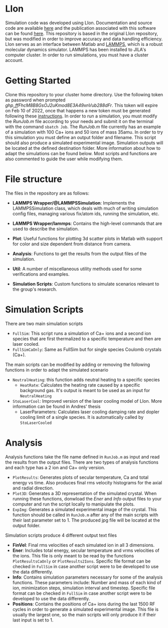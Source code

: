 # LIon
Simulation code was developed using LIon. Documentation and source code are available [here](bitbucket.org/footgroup/lion.git) and the publication associated with this software can be found [here](https://arxiv.org/abs/1907.10514). This repository is based in the original LIon repository, but was modified in order to improve accuracy and data handling efficiency. LIon serves as an interface between Matlab and [LAMMPS](https://www.lammps.org/), which is a robust molecular dynamics simulator. LAMMPS has been installed to JILA's computer cluster. In order to run simulations, you must have a cluster account.

# Getting Started
Clone this repository to your cluster home directory. Use the following token as password when prompted *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*. This token will expire on Feb 10 of 2022, once that happens a new token must be generated following these [instructions](https://docs.github.com/en/authentication/keeping-your-account-and-data-secure/creating-a-personal-access-token). In order to run a simulation, you must modify the *RunJob.m* file according to your needs and submit it on the terminal with the command 
```sbatch Job```.
The *RunJob.m* file currently has an example of a simulation with 100 Ca+ ions and 50 ions of mass 35amu. In order to try this simulation you must define an output folder and filename. This script should also produce a simulated experimental image.
Simulation outputs will be located at the defined destination folder. More information about how to adapt the simulations can be found below. Most scripts and functions are also commented to guide the user while modifying them.


# File structure
The files in the repository are as follows:

* **LAMMPS Wrapper/@LAMMPSSimulation**: Implements the LAMMPSSimulation class, which deals with much of writing simulation config files, managing various fix/atom ids, running the simulation, etc.

* **LAMMPS Wrapper/lammps**: Contains the high-level commands that are used to describe the simulation.

* **Plot**: Useful functions for plotting 3d scatter plots in Matlab with support for color and size dependent from distance from camera.

* **Analysis**: Functions to get the results from the output files of the simulation.

* **Util**: A number of miscellaneous utility methods used for some verifications and examples.

* **Simulation Scripts**: Custom functions to simulate scenarios relevant to the group's research. 

# Simulation Scripts
There are two main simulation scripts 
* `FullSim`: This script runs a simulation of Ca+ ions and a second ion species that are first thermalized to a specific temperature and then are laser cooled. 
* `FullSimCaOnly`: Same as FullSim but for single species Coulomb crystals (Ca+).

The main scripts can be modified by adding or removing the following functions in order to adapt the simulated scenario
* `NeutralHeating`: this function adds neutral heating to a specific species 
  * `HeatRate`: Calculates the heating rate caused by a specific background gas. It's output is meant to be used as an input for `NeutralHeating`
* `StoLaserCool`: Improved version of the laser cooling model of LIon. More information can be found in Andres' thesis
  * LaserParameters: Calculates laser cooling damping rate and dopler cooling limit of a single species. It is automatically called by `StoLaserCooled`

# Analysis
Analysis functions take the file name defined in `RunJob.m` as input and read the results from the output files. There are two types of analysis functions and each type has a 2 ion and Ca+ only version. 
* `PlotResults`: Generates plots of secular temperature, Ca and total energy vs time. Also produces final rms velocity histograms for the axial and radial direction.
* `Plot3D`: Generates a 3D representation of the simulated crystal.
When running these functions, donwload the *Ener* and *Info* output files to your computer and run the script locally to manipulate the plots. 
* `ExpImg`: Generates a simulated experimental image of the crystal. This function should be called in `RunJob.m` after any of the main scripts with their last parameter set to 1. The produced jpg file will be located at the output folder. 

Simulation scripts produce 4 different output text files
* **FinVel**: Final rms velocities of each simulated ion in all 3 dimensions.
* **Ener**: Includes total energy, secular temperature and vrms velocities of the ions. This file is only meant to be read by the functions `PlotResultsCaOnly` or `PlotResults2Ions`. Specific file format can be checked in `FullSim` in case another script were to be developed to use the data differently. 
* **Info**: Contains simulation parameters necessary for some of the analysis functions. These parameters include: Number and mass of each kind of ion, minimization steps, simulation interval and timestep. Specific file format can be checked in `FullSim` in case another script were to be developed to use the data differently. 
* **Positions**: Contains the positions of Ca+ ions during the last 1500 RF cycles in order to generate a simulated experimental image. This file is usually the largest one, so the main scripts will only produce it if their last input is set to 1. 
